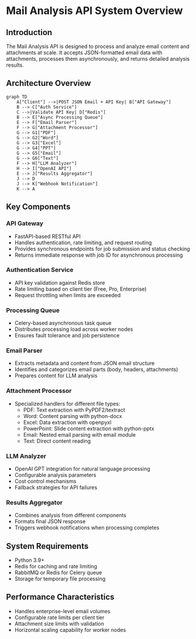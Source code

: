 # Mail Analysis API System Overview

## Introduction

The Mail Analysis API is designed to process and analyze email content and attachments at scale. It accepts JSON-formatted email data with attachments, processes them asynchronously, and returns detailed analysis results.

## Architecture Overview

```mermaid
graph TD
    A["Client"] -->|POST JSON Email + API Key| B["API Gateway"]
    B --> C["Auth Service"]
    C -->|Validate API Key| D["Redis"]
    B --> E["Async Processing Queue"]
    E --> F["Email Parser"]
    F --> G["Attachment Processor"]
    G --> G1["PDF"]
    G --> G2["Word"]
    G --> G3["Excel"]
    G --> G4["PPT"]
    G --> G5["Email"]
    G --> G6["Text"]
    F --> H["LLM Analyzer"]
    H --> I["OpenAI API"]
    E --> J["Results Aggregator"]
    J --> D
    J --> K["Webhook Notification"]
    K --> A
```

## Key Components

### API Gateway
- FastAPI-based RESTful API
- Handles authentication, rate limiting, and request routing
- Provides synchronous endpoints for job submission and status checking
- Returns immediate response with job ID for asynchronous processing

### Authentication Service
- API key validation against Redis store
- Rate limiting based on client tier (Free, Pro, Enterprise)
- Request throttling when limits are exceeded

### Processing Queue
- Celery-based asynchronous task queue
- Distributes processing load across worker nodes
- Ensures fault tolerance and job persistence

### Email Parser
- Extracts metadata and content from JSON email structure
- Identifies and categorizes email parts (body, headers, attachments)
- Prepares content for LLM analysis

### Attachment Processor
- Specialized handlers for different file types:
  - PDF: Text extraction with PyPDF2/textract
  - Word: Content parsing with python-docx
  - Excel: Data extraction with openpyxl
  - PowerPoint: Slide content extraction with python-pptx
  - Email: Nested email parsing with email module
  - Text: Direct content reading

### LLM Analyzer
- OpenAI GPT integration for natural language processing
- Configurable analysis parameters
- Cost control mechanisms
- Fallback strategies for API failures

### Results Aggregator
- Combines analysis from different components
- Formats final JSON response
- Triggers webhook notifications when processing completes

## System Requirements

- Python 3.9+
- Redis for caching and rate limiting
- RabbitMQ or Redis for Celery queue
- Storage for temporary file processing

## Performance Characteristics

- Handles enterprise-level email volumes
- Configurable rate limits per client tier
- Attachment size limits with validation
- Horizontal scaling capability for worker nodes
